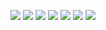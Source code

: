![](ProductServiceApi/SwaggerUi.png)
![](ProductServiceApi/GetSingleCategory.PNG)
![](ProductServiceApi/GetProduct.PNG)
![](ProductServiceApi/GetProductId.PNG)
![](ProductServiceApi/PostProduct.PNG)
![](ProductServiceApi/PutProduct.PNG)
![](ProductServiceApi/DeleteProduct.PNG)
